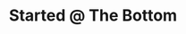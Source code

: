 ---
ee_id_thing: '4255'
site: '1'
type: '2'
inv_num: 2015-005
add_credit:
url: 2015-005-started-the-bottom
title: Started @ The Bottom
year: '2015'
display_year: '2015'
medium: Foam pool noodle, Drake armband
dims: 140 cm x variable width x variable depth
pitch:
ps:
live_url:
youtube:
https://github.com/coryarcangel/alu:
imgs: started-at-the-bottom-2015-005-full-database-JH.jpg,started-at-the-bottom-2015-005-detail-database-JH.jpg
subheading:
download:
commission:
related:
layout: things-i-made
---